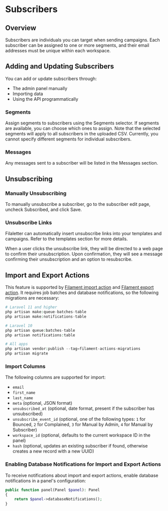 # Subscribers
## Overview

Subscribers are individuals you can target when sending campaigns. Each subscriber can be assigned to one or more segments, and their email addresses must be unique within each workspace.

## Adding and Updating Subscribers

You can add or update subscribers through:

- The admin panel manually
- Importing data
- Using the API programmatically

### Segments

Assign segments to subscribers using the Segments selector. If segments are available, you can choose which ones to assign. Note that the selected segments will apply to all subscribers in the uploaded CSV. Currently, you cannot specify different segments for individual subscribers.

### Messages

Any messages sent to a subscriber will be listed in the Messages section.

## Unsubscribing

### Manually Unsubscribing

To manually unsubscribe a subscriber, go to the subscriber edit page, uncheck Subscribed, and click Save.

### Unsubscribe Links

Filaletter can automatically insert unsubscribe links into your templates and campaigns. Refer to the templates section for more details.

When a user clicks the unsubscribe link, they will be directed to a web page to confirm their unsubscription. Upon confirmation, they will see a message confirming their unsubscription and an option to resubscribe.

## Import and Export Actions

This feature is supported by [Filament import action](https://filamentphp.com/docs/3.x/actions/prebuilt-actions/import) and [Filament export action](https://filamentphp.com/docs/3.x/actions/prebuilt-actions/export). It requires job batches and database notifications, so the following migrations are necessary:

```php
# Laravel 11 and higher
php artisan make:queue-batches-table
php artisan make:notifications-table
```

```php
# Laravel 10
php artisan queue:batches-table
php artisan notifications:table
```

```php
# All apps
php artisan vendor:publish --tag=filament-actions-migrations
php artisan migrate
```

### Import Columns

The following columns are supported for import:

- `email`
- `first_name`
- `last_name`
- `meta` (optional, JSON format)
- `unsubscribed_at` (optional, date format, present if the subscriber has unsubscribed)
- `unsubscribe_event_id` (optional, one of the following types: `1` for Bounced, `2` for Complained, `3` for Manual by Admin, `4` for Manual by Subscriber)
- `workspace_id` (optional, defaults to the current workspace ID in the panel)
- `hash` (optional, updates an existing subscriber if found, otherwise creates a new record with a new UUID)

### Enabling Database Notifications for Import and Export Actions

To receive notifications about import and export actions, enable database notifications in a panel's configuration:

```php
public function panel(Panel $panel): Panel
{
    return $panel->databaseNotifications();
}
```
